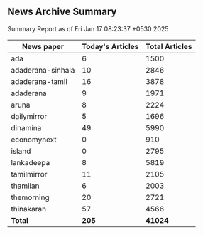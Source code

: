 <!-- @format -->
## News Archive Summary

Summary Report as of Fri Jan 17 08:23:37 +0530 2025

| News paper         | Today's Articles | Total Articles |
|--------------------|------------------|----------------|
| ada               | 6          | 1500        |
| adaderana-sinhala               | 10          | 2846        |
| adaderana-tamil               | 16          | 3878        |
| adaderana               | 9          | 1971        |
| aruna               | 8          | 2224        |
| dailymirror               | 5          | 1696        |
| dinamina               | 49          | 5990        |
| economynext               | 0          | 910        |
| island               | 0          | 2795        |
| lankadeepa               | 8          | 5819        |
| tamilmirror               | 11          | 2105        |
| thamilan               | 6          | 2003        |
| themorning               | 20          | 2721        |
| thinakaran               | 57          | 4566        |
| **Total**          | **205**      | **41024** |

